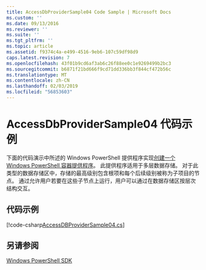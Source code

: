 ```yaml
---
title: AccessDbProviderSample04 Code Sample | Microsoft Docs
ms.custom: ''
ms.date: 09/13/2016
ms.reviewer: ''
ms.suite: ''
ms.tgt_pltfrm: ''
ms.topic: article
ms.assetid: f9374c4a-e499-4516-9eb6-107c59df98d9
caps.latest.revision: 7
ms.openlocfilehash: 43f01b9cd6af3ab6c26f88ee0c1e9269499b2bc3
ms.sourcegitcommit: b6871f21bd666f9cd71dd336bb3f844cf472b56c
ms.translationtype: MT
ms.contentlocale: zh-CN
ms.lasthandoff: 02/03/2019
ms.locfileid: "56853603"
---
```

# <a name="accessdbprovidersample04-code-sample"></a>AccessDbProviderSample04 代码示例

下面的代码演示中所述的 Windows PowerShell 提供程序实现[创建一个 Windows PowerShell 容器提供程序](./creating-a-windows-powershell-container-provider.md)。 此提供程序适用于多层数据存储。 对于此类型的数据存储区中，存储的最高级别包含根项和每个后续级别被称为子项目的节点。 通过允许用户若要在这些子节点上运行，用户可以通过在数据存储区按层次结构交互。

## <a name="code-sample"></a>代码示例

[!code-csharp[AccessDBProviderSample04.cs](../../powershell-sdk-samples/SDK-2.0/csharp/AccessDBProviderSample04/AccessDBProviderSample04.cs#L11-L1635 "AccessDBProviderSample04.cs")]

## <a name="see-also"></a>另请参阅

[Windows PowerShell SDK](../windows-powershell-reference.md)